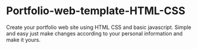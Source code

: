 # Portfolio-web-template-HTML-CSS
Create your portfolio web site using HTML CSS and basic javascript. Simple and easy just make changes according to your personal information and make it yours.
